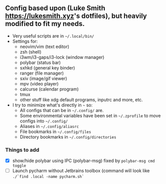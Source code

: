 ## Config based upon (Luke Smith <https://lukesmith.xyz>'s dotfiles), but heavily modified to fit my needs.

- Very useful scripts are in `~/.local/bin/`
- Settings for:
	- neovim/vim (text editor)
	- zsh (shell)
	- i3wm/i3-gaps/i3-lock (window manager)
	- polybar (status bar)
	- sxhkd (general key binder)
	- ranger (file manager)
	- sxiv (image/gif viewer)
	- mpv (video player)
	- calcurse (calendar program)
	- tmux
	- other stuff like xdg default programs, inputrc and more, etc.
- I try to minimize what's directly in `~` so:
	- All configs that can be in `~/.config/` are.
	- Some environmental variables have been set in `~/.zprofile` to move configs into `~/.config/`	
	- Aliases in `~/.config/aliasrc`
	- File bookmarks in `~/.config/files`
	- Directory bookmarks in `~/.config/directories`
	
### Things to add
- [x] show/hide polybar using IPC (polybar-msg) fixed by `polybar-msg cmd toggle`
- [ ] Launch pycharm without Jetbrains toolbox (command will look like ``` ./`find .local -name pycharm.sh` ```
